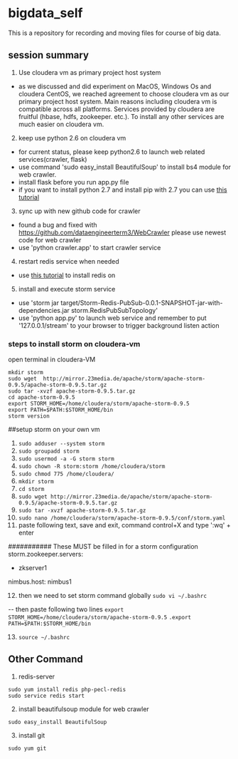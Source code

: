 # bigdata_self
This is a repository for recording and moving files for course of big data.

## session summary

 1. Use cloudera vm as primary project host system
  - as we discussed and did experiment on MacOS, Windows Os and cloudera CentOS, we reached agreement to choose cloudera vm as our primary project host system. Main reasons including cloudera vm is compatible across all platforms. Services provided by cloudera are fruitful (hbase, hdfs, zookeeper. etc.). To install any other services are much easier on cloudera vm.

 2. keep use python 2.6 on cloudera vm
 - for current status, please keep python2.6 to launch web related services(crawler, flask)
 - use command 'sudo easy_install BeautifulSoup' to install bs4 module for web crawler.
 - install flask before you run app.py file
 - if you want to install python 2.7 and install pip with 2.7 you can use [this tutorial](http://www.lecloud.net/post/61401763496/install-update-to-python-27-and-latest-pip-on)  

 3. sync up with new github code for crawler
 - found a bug and fixed with https://github.com/dataengineerterm3/WebCrawler please use newest code for web crawler 
 - use 'python crawler.app' to start crawler service 

 4. restart redis service when needed
- use [this tutorial](http://business-it-consultant.co.uk/blog/install-redis-centos-6) to install redis on 

 5. install and execute storm service 
 - use 'storm jar target/Storm-Redis-PubSub-0.0.1-SNAPSHOT-jar-with-dependencies.jar storm.RedisPubSubTopology'
- use 'python app.py' to launch web service and remember to put '127.0.0.1/stream' to your browser to trigger background listen action

### steps to install storm on cloudera-vm
open terminal in cloudera-VM

```
mkdir storm
sudo wget  http://mirror.23media.de/apache/storm/apache-storm-0.9.5/apache-storm-0.9.5.tar.gz
sudo tar -xvzf apache-storm-0.9.5.tar.gz
cd apache-storm-0.9.5
export STORM_HOME=/home/cloudera/storm/apache-storm-0.9.5
export PATH=$PATH:$STORM_HOME/bin
storm version
```

##setup storm on your own vm 

 1. `sudo adduser --system storm `
 2. `sudo groupadd storm `
 3. `sudo usermod -a -G storm storm `
 4. `sudo chown -R storm:storm /home/cloudera/storm`
 5. `sudo chmod 775 /home/cloudera/`
 6. `mkdir storm`
 7. `cd storm`
 8. `sudo wget http://mirror.23media.de/apache/storm/apache-storm-0.9.5/apache-storm-0.9.5.tar.gz`
 9. `sudo tar -xvzf apache-storm-0.9.5.tar.gz`
 10.  `sudo nano /home/cloudera/storm/apache-storm-0.9.5/conf/storm.yaml`
 11. paste following text, save and exit, command control+X and type ':wq' + enter

 ########### These MUST be filled in for a storm configuration
storm.zookeeper.servers:
 - zkserver1

nimbus.host: nimbus1


 12. then we need to set storm command globally 
  `sudo vi ~/.bashrc`
  
 -- then paste following two lines
  `export STORM_HOME=/home/cloudera/storm/apache-storm-0.9.5`
 `.export PATH=$PATH:$STORM_HOME/bin`

13. `source ~/.bashrc`

## Other Command
1. redis-server
```
sudo yum install redis php-pecl-redis
sudo service redis start
```
2. install beautifulsoup module for web crawler

`sudo easy_install BeautifulSoup`

3. install git

`sudo yum git`
